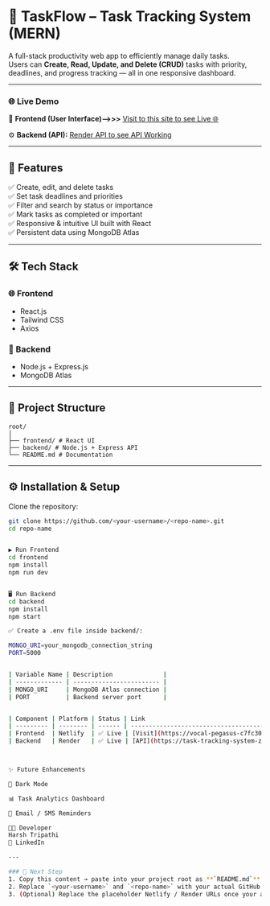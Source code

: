 # 🧩 TaskFlow – Task Tracking System (MERN)

A full-stack productivity web app to efficiently manage daily tasks.  
Users can **Create, Read, Update, and Delete (CRUD)** tasks with priority, deadlines, and progress tracking — all in one responsive dashboard.

---

### 🌐 Live Demo

🚀 **Frontend (User Interface)-->>>** [Visit to this site to see Live 🌐](https://vocal-pegasus-c7fc30.netlify.app)

⚙️ **Backend (API):** [Render API to see API Working](https://task-tracking-system-zz3o.onrender.com)

---

## 🚀 Features

✅ Create, edit, and delete tasks  
✅ Set task deadlines and priorities  
✅ Filter and search by status or importance  
✅ Mark tasks as completed or important  
✅ Responsive & intuitive UI built with React  
✅ Persistent data using MongoDB Atlas  

---

## 🛠️ Tech Stack

### 🌐 Frontend
- React.js  
- Tailwind CSS  
- Axios  

### 🔗 Backend
- Node.js + Express.js  
- MongoDB Atlas  

---

## 📁 Project Structure
```
root/
│
├── frontend/ # React UI
├── backend/ # Node.js + Express API
└── README.md # Documentation
```


---

## ⚙️ Installation & Setup

Clone the repository:
```bash
git clone https://github.com/<your-username>/<repo-name>.git
cd repo-name


▶️ Run Frontend
cd frontend
npm install
npm run dev


🖥️ Run Backend
cd backend
npm install
npm start

✅ Create a .env file inside backend/:

MONGO_URI=your_mongodb_connection_string
PORT=5000


| Variable Name | Description              |
| ------------- | ------------------------ |
| MONGO_URI     | MongoDB Atlas connection |
| PORT          | Backend server port      |


| Component | Platform | Status | Link                                                  |
| --------- | -------- | ------ | ----------------------------------------------------- |
| Frontend  | Netlify  | ✅ Live | [Visit](https://vocal-pegasus-c7fc30.netlify.app)     |
| Backend   | Render   | ✅ Live | [API](https://task-tracking-system-zz3o.onrender.com) |



✨ Future Enhancements

🌙 Dark Mode

📊 Task Analytics Dashboard

🔔 Email / SMS Reminders

👨‍💻 Developer
Harsh Tripathi
🔗 LinkedIn

---

### 📄 Next Step
1. Copy this content → paste into your project root as **`README.md`**  
2. Replace `<your-username>` and `<repo-name>` with your actual GitHub repo name  
3. (Optional) Replace the placeholder Netlify / Render URLs once your app is deployed  







